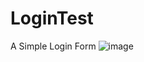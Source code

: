 # LoginTest
A Simple Login Form
![image](https://github.com/Mystedev/LoginTest/assets/138665791/eb939597-4ee8-4837-9c3f-48cef870357b)

